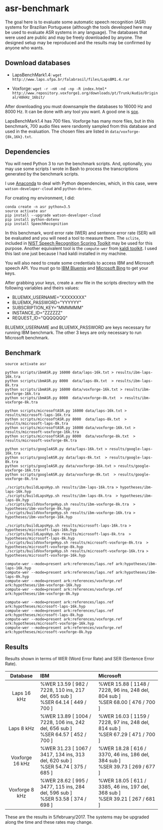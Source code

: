 # asr-benchmark

The goal here is to evaluate some automatic speech recognition (ASR) systems for
Brazilian Portuguese (although the tools developed here may be used to evaluate
ASR systems in any language). The databases that were used are public and may be freely
downloaded by anyone. The designed setup may be reproduced and the results may be
confirmed by anyone who wants.

Download databases
------------------

* LapsBenchMark1.4:
`wget http://www.laps.ufpa.br/falabrasil/files/LapsBM1.4.rar`

* Voxforge:
`wget -r -nH -nd -np -R index.html* http://www.repository.voxforge1.org/downloads/pt/Trunk/Audio/Original/48kHz_16bit/`


After downloading you must downsample the databases to 16000 Hz and 8000 Hz.
It can be done with any tool you want. A good one is [sox](http://sox.sourceforge.net/).

LapsBenchMark1.4 has 700 files. Voxforge has many more files, but in this benchmark,
700 audio files were randomly sampled from this database and used in the evaluation.
The chosen files are listed in `data/voxforge-{8k,16k}.txt`.

Dependencies
------------

You will need Python 3 to run the benchmark scripts. And, optionally, you may
use some scripts I wrote in Bash to process the transcriptions generated by the
benchmark scripts.

I use [Anaconda](https://www.continuum.io/downloads) to deal with Python
dependencies, which, in this case, were `watson-developer-cloud` and `python-dotenv`.

For creating my environment, I did:

```
conda create -n asr python=3.5
source activate asr
pip install --upgrade watson-developer-cloud
pip install python-dotenv
pip install SpeechRecognition
```

In this benchmark, word error rate (WER) and sentence error rate (SER) will be
evaluated and you will need a tool to measure them.
The `sclite`, included in 
[NIST Speech Recognition Scoring Toolkit](https://www.nist.gov/itl/iad/mig/tools) 
may be used for this purpose. Another equivalent tool is the
`compute-wer` from [kaldi toolkit](http://kaldi-asr.org/doc/tools.html). I used
this last one just because I had kaldi installed in my machine.

You will also need to create some credentials to access IBM and Microsoft speech API.
You must go to [IBM Bluemix](https://console.ng.bluemix.net/) and
[Microsoft Bing](https://www.microsoft.com/cognitive-services/en-us/speech-api)
to get your keys.

After grabbing your keys, create a .env file in the scripts directory
with the following variables and theirs values:
* BLUEMIX_USERNAME="XXXXXXXX"
* BLUEMIX_PASSWORD="YYYYYY"
* SUBSCRIPTION_KEY="MMMMMM"
* INSTANCE_ID="ZZZZZZ"
* REQUEST_ID="QQQQQQQ"

BLUEMIX_USERNAME and BLUEMIX_PASSWORD are keys necessary for running IBM
benchmark. The other 3 keys are only necessary to run Microsoft benchmark.

Benchmark
---------

```
source activate asr

python scripts/ibmASR.py 16000 data/laps-16k.txt > results/ibm-laps-16k.tra
python scripts/ibmASR.py 8000  data/laps-8k.txt  > results/ibm-laps-8k.tra
python scripts/ibmASR.py 16000 data/voxforge-16k.txt > results/ibm-voxforge-16k.tra
python scripts/ibmASR.py 8000  data/voxforge-8k.txt  > results/ibm-voxforge-8k.tra

python scripts/microsoftASR.py 16000 data/laps-16k.txt > results/microsoft-laps-16k.tra
python scripts/microsoftASR.py 8000  data/laps-8k.txt  > results/microsoft-laps-8k.tra
python scripts/microsoftASR.py 16000 data/voxforge-16k.txt > results/microsoft-voxforge-16k.tra
python scripts/microsoftASR.py 8000  data/voxforge-8k.txt  > results/microsoft-voxforge-8k.tra

python scripts/googleASR.py data/laps-16k.txt > results/google-laps-16k.tra
python scripts/googleASR.py data/laps-8k.txt  > results/google-laps-8k.tra
python scripts/googleASR.py data/voxforge-16k.txt > results/google-voxforge-16k.tra
python scripts/googleASR.py data/voxforge-8k.txt  > results/google-voxforge-8k.tra

./scripts/buildLapsHyp.sh results/ibm-laps-16k.tra > hypotheses/ibm-laps-16k.hyp
./scripts/buildLapsHyp.sh results/ibm-laps-8k.tra  > hypotheses/ibm-laps-8k.hyp
./scripts/buildVoxforgeHyp.sh results/ibm-voxforge-8k.tra  > hypotheses/ibm-voxforge-8k.hyp
./scripts/buildVoxforgeHyp.sh results/ibm-voxforge-16k.tra > hypotheses/ibm-voxforge-16k.hyp

./scripts/buildLapsHyp.sh results/microsoft-laps-16k.tra > hypotheses/microsoft-laps-16k.hyp
./scripts/buildLapsHyp.sh results/microsoft-laps-8k.tra  > hypotheses/microsoft-laps-8k.hyp
./scripts/buildVoxforgeHyp.sh results/microsoft-voxforge-8k.tra  > hypotheses/microsoft-voxforge-8k.hyp
./scripts/buildVoxforgeHyp.sh results/microsoft-voxforge-16k.tra > hypotheses/microsoft-voxforge-16k.hyp

compute-wer --mode=present ark:references/laps.ref ark:hypotheses/ibm-laps-16k.hyp
compute-wer --mode=present ark:references/laps.ref ark:hypotheses/ibm-laps-8k.hyp
compute-wer --mode=present ark:references/voxforge.ref ark:hypotheses/ibm-voxforge-16k.hyp
compute-wer --mode=present ark:references/voxforge.ref ark:hypotheses/ibm-voxforge-8k.hyp

compute-wer --mode=present ark:references/laps.ref ark:hypotheses/microsoft-laps-16k.hyp
compute-wer --mode=present ark:references/laps.ref ark:hypotheses/microsoft-laps-8k.hyp
compute-wer --mode=present ark:references/voxforge.ref ark:hypotheses/microsoft-voxforge-16k.hyp
compute-wer --mode=present ark:references/voxforge.ref ark:hypotheses/microsoft-voxforge-8k.hyp
```

Results
-------

Results shown in terms of WER (Word Error Rate) and SER (Sentence Error Rate).

| Database          | IBM                                                                                  | Microsoft                    |
| :---------------: |:-------------------------------------------------------------------------------------|:-----------------------------|
| Laps 16 kHz       | %WER 13.59 [ 982 / 7228, 110 ins, 217 del, 655 sub ]  <br> %SER 64.14 [ 449 / 700 ]  | %WER 15.88 [ 1148 / 7228, 96 ins, 248 del, 804 sub ] <br> %SER 68.00 [ 476 / 700 ] |
| Laps 8 kHz        | %WER 13.89 [ 1004 / 7228, 106 ins, 242 del, 656 sub ] <br> %SER 64.57 [ 452 / 700 ]  | %WER 16.03 [ 1159 / 7228, 97 ins, 248 del, 814 sub ] <br> %SER 67.29 [ 471 / 700 ] |
| Voxforge 16 kHz   | %WER 31.23 [ 1067 / 3417, 134 ins, 313 del, 620 sub ] <br> %SER 54.74 [ 375 / 685 ]  | %WER 18.28 [ 616 / 3370, 46 ins, 186 del, 384 sub ] <br>  %SER 39.73 [ 269 / 677 ] |
| Voxforge 8 kHz    | %WER 28.62 [ 995 / 3477, 115 ins, 284 del, 596 sub ] <br>  %SER 53.58 [ 374 / 698 ]  | %WER 18.05 [ 611 / 3385, 46 ins, 197 del, 368 sub ] <br> %SER 39.21 [ 267 / 681 ] |

These are the results in 5/february/2017. The systems may be upgraded along the
time and these rates may change.
